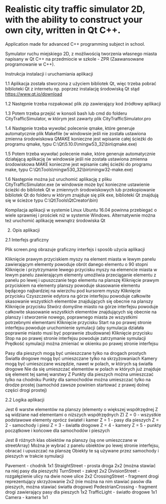 # Realistic city traffic simulator 2D, with the ability to construct your own city, written in Qt C++. 

Application made for advanced C++ programming subject in school.

Symulator ruchu miejskiego 2D, z możliwością tworzenia własnego miasta napisany w Qt C++ na przedmiocie w szkole - ZPR (Zaawansowane programowanie w C++).

Instrukcja instalacji i uruchamiania aplikacji

1.1 Aplikacja została stworzona z użyciem bibliotek Qt, więc trzeba pobrać biblioteki Qt z internetu
np. poprzez instalację środowiską Qt stąd https://www.qt.io/download

1.2 Następnie trzeba rozpakować plik zip zawierający kod źródłowy aplikacji

1.3 Potem trzeba przejść w konsoli bash lub cmd do folderu CityTrafficSimulator, w którym jest zawarty plik CityTrafficSimulator.pro

1.4 Następnie trzeba wywołać polecenie qmake, które generuje automatycznie plik Makefile
(w windowsie jeśli nie została ustawiona zmienna środowiskowa QMAKE konieczne jest wpisanie całej ścieżki do programu qmake,
typu C:\Qt\5.10.0\mingw53_32\bin\qmake.exe)

1.5 Potem trzeba wywołać polecenie make, które generuje automatycznie działającą aplikację
(w windowsie jeśli nie została ustawiona zmienna środowiskowa MAKE konieczne jest wpisanie całej ścieżki do programu make,
typu C:\Qt\Tools\mingw530_32\bin\mingw32-make.exe)

1.6 Następnie można już uruchomić aplikację z pliku CityTrafficSimulator.exe
(w windowsie może być konieczne ustawienie ścieżki do bibliotek Qt w zmiennych środowiskowych
lub przekopiowanie bibliotek Qt do folderu w którym znajduje się plik exe,
biblioteki Qt znajdują się w ścieżce typu C:\Qt\Tools\QtCreator\bin)

Kompilacja aplikacji w systemie Linux Ubuntu 16.04 powinna przebiegać o wiele sprawniej i prościek niż w systemie Windows. Alternatywnie można też uruchomić aplikację wewnątrz środowiska Qt

2. Opis aplikacji

2.1 Interfejs graficzny

Plik screen.png obrazuje graficzny interfejs i sposób użycia aplikacji

Kliknięcie prawym przyciskiem myszy na element miasta w lewym panelu zawierającym elementy
powoduje obrót danego elementu o 90 stopni
Kliknięcie i przytrzymanie lewego przycisku myszy na elemencie miasta w lewym panelu zawierającym elementy
umożliwia przeciąganie elementu z panelu po lewej i upuszczanie tego elementu na planszę
Kliknięcie prawym przyciskiem na elementy planszy
powoduje skasowanie elementu będącego najbardziej na wierzchu pod kursorem myszy
Kliknięcie przycisku Czyszczenie edytora na górze interfejsu
powoduje całkowite skasowanie wszystkich elementów znajdujących się obecnie na planszy
Kliknięcie przycisku Stwórz domyślne miasto na górze interfejsu
powoduje całkowite skasowanie wszystkich elementów znajdujących się obecnie na planszy
i stworzenie nowego, poprawnego miasta ze wszystkimi potrzebnymi elementami
Kliknięcie przycisku Start na po prawej stronie interfejsu
powoduje uruchomienie symulacji (aby symulacja działała poprawnie miasto musi być poprawnie zbudowane)
Kliknięcie przycisku Stop na po prawej stronie interfejsu
powoduje zatrzymanie symulacji
Prędkość symulacji można zmieniać w okienku po prawej stronie interfejsu

Pasy dla pieszych mogą być umieszczane tylko na drogach prostych
Światła drogowe mogą być umieszczane tylko na skrzyżowaniach
Kamery mogą być umieszczane wszędzie, nawet w polach, w których są światła drogowe
Nie da się umieszczać elementów w polach w których już znajduje się element tej samej warstwy Z
Punkty dla pieszych można umieszczać tylko na chodniku
Punkty dla samochodów można umieszczać tylko na drodze prostej
(samochód zawsze powinien startować z prawej dolnej części drogi prostej)

2.2 Logika aplikacji

Jest 6 warstw elementów na planszy (elementy o większej współrzędnej Z są widziane nad elementami o niższych współrzędnych Z)
Z = 0 - wszystkie podstawowe elementy oprócz świateł i kamer
Z = 1 - pasy dla pieszych
Z = 2 - samochody i piesi
Z = 3 - światła drogowe
Z = 4 - kamery
Z = 5 - punkty początkowe i końcowe dla samochodów i pieszych

Jest 8 różnych klas obiektów na planszy (są one umieszczane w streetArray)
Można je wybrać z panelu obiektów po lewej stronie interfejsu, obracać i upuszczać na planszę
Obiekty te są używane przez samochody i pieszych w trakcie symulacji

Pavement - chodnik 1x1
StraightStreet - prosta droga 2x2 (można stawiać na niej pasy dla pieszych)
TurnStreet - zakręt 2x2
DivisionStreet - rozgałęzienie ulicy na dwie nowe ulice 2x2
CrossingStreet - fragment drogi reprezentujący skrzyżowanie 2x2
(nie można na nim stawiać pasów dla pieszych, można stawiać światła drogowe)
PedestrianCrossing - fragment drogi zawierający pasy dla pieszych 1x2
TrafficLight - światło drogowe 1x1
Camera - kamera 1x1























